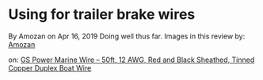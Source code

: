 # Using for trailer brake wires
By Amozan on Apr 16, 2019
Doing well thus far.
Images in this review
by: [Amozan](https://www.amazon.com/gp/profile/amzn1.account.AEPCUKFYWJVGKBTL45BR5GO3GZLQ)

on: [GS Power Marine Wire – 50ft, 12 AWG, Red and Black Sheathed, Tinned Copper Duplex Boat Wire](https://www.amazon.com/dp/B0799K17WS?th=1#customerReviews)
